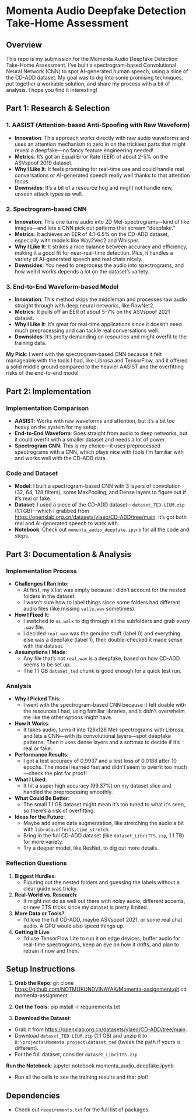 # Momenta Audio Deepfake Detection Take-Home Assessment

## Overview
This repo is my submission for the Momenta Audio Deepfake Detection Take-Home Assessment. I’ve built a spectrogram-based Convolutional Neural Network (CNN) to spot AI-generated human speech, using a slice of the CD-ADD dataset. My goal was to dig into some promising techniques, put together a workable solution, and share my process with a bit of analysis. I hope you find it interesting!

## Part 1: Research & Selection

### 1. AASIST (Attention-based Anti-Spoofing with Raw Waveform)
- **Innovation**: This approach works directly with raw audio waveforms and uses an attention mechanism to zero in on the trickiest parts that might reveal a deepfake—no fancy feature engineering needed!
- **Metrics**: It’s got an Equal Error Rate (EER) of about 2-5% on the ASVspoof 2019 dataset.
- **Why I Like It**: It feels promising for real-time use and could handle real conversations or AI-generated speech really well thanks to that attention focus.
- **Downsides**: It’s a bit of a resource hog and might not handle new, unseen attack types as well.

### 2. Spectrogram-based CNN
- **Innovation**: This one turns audio into 2D Mel-spectrograms—kind of like images—and lets a CNN pick out patterns that scream "deepfake."
- **Metrics**: It achieves an EER of 4.1-6.5% on the CD-ADD dataset, especially with models like Wav2Vec2 and Whisper.
- **Why I Like It**: It strikes a nice balance between accuracy and efficiency, making it a good fit for near-real-time detection. Plus, it handles a variety of AI-generated speech and real chats nicely.
- **Downsides**: You need to preprocess the audio into spectrograms, and how well it works depends a lot on the dataset’s variety.

### 3. End-to-End Waveform-based Model
- **Innovation**: This method skips the middleman and processes raw audio straight through with deep neural networks, like RawNet2.
- **Metrics**: It pulls off an EER of about 5-7% on the ASVspoof 2021 dataset.
- **Why I Like It**: It’s great for real-time applications since it doesn’t need much preprocessing and can tackle real conversations well.
- **Downsides**: It’s pretty demanding on resources and might overfit to the training data.

**My Pick**: I went with the spectrogram-based CNN because it felt manageable with the tools I had, like Librosa and TensorFlow, and it offered a solid middle ground compared to the heavier AASIST and the overfitting risks of the end-to-end model.

## Part 2: Implementation

### Implementation Comparison
- **AASIST**: Works with raw waveforms and attention, but it’s a bit too heavy on the system for my setup.
- **End-to-End Waveform**: Goes straight from audio to deep networks, but it could overfit with a smaller dataset and needs a lot of power.
- **Spectrogram CNN**: This is my choice—it uses preprocessed spectrograms with a CNN, which plays nice with tools I’m familiar with and works well with the CD-ADD data.

### Code and Dataset
- **Model**: I built a spectrogram-based CNN with 3 layers of convolution (32, 64, 128 filters), some MaxPooling, and Dense layers to figure out if it’s real or fake.
- **Dataset**: I used a piece of the CD-ADD dataset—`dataset_TED-LIUM.zip` (1.1 GB)—which I grabbed from https://openxlab.org.cn/datasets/ylaeo/CD-ADD/tree/main. It’s got both real and AI-generated speech to work with.
- **Notebook**: Check out `momenta_audio_deepfake.ipynb` for all the code and steps.

## Part 3: Documentation & Analysis

### Implementation Process
- **Challenges I Ran Into**:
  - At first, my `X` list was empty because I didn’t account for the nested folders in the dataset.
  - I wasn’t sure how to label things since some folders had different audio files (like missing `valle.wav` sometimes).
- **How I Fixed It**:
  - I switched to `os.walk` to dig through all the subfolders and grab every `.wav` file.
  - I decided `real.wav` was the genuine stuff (label 0) and everything else was a deepfake (label 1), then double-checked it made sense with the dataset.
- **Assumptions I Made**:
  - Any file that’s not `real.wav` is a deepfake, based on how CD-ADD seems to be set up.
  - The 1.1 GB `dataset_ted` chunk is good enough for a quick test run.

### Analysis
- **Why I Picked This**:
  - I went with the spectrogram-based CNN because it felt doable with the resources I had, using familiar libraries, and it didn’t overwhelm me like the other options might have.
- **How It Works**:
  - It takes audio, turns it into 128x128 Mel-spectrograms with Librosa, and lets a CNN—with its convolutional layers—spot deepfake patterns. Then it uses dense layers and a softmax to decide if it’s real or fake.
- **Performance Results**:
  - I got a test accuracy of 0.9937 and a test loss of 0.0188 after 10 epochs. The model learned fast and didn’t seem to overfit too much—check the plot for proof!
- **What I Liked**:
  - It hit a super high accuracy (99.37%) on my dataset slice and handled the preprocessing smoothly.
- **What Could Be Better**:
  - The small 1.1 GB dataset might mean it’s too tuned to what it’s seen, so there’s a risk of overfitting.
- **Ideas for the Future**:
  - Maybe add some data augmentation, like stretching the audio a bit with `librosa.effects.time_stretch`.
  - Bring in the full CD-ADD dataset (like `dataset_LibriTTS.zip`, 1.1 TB) for more variety.
  - Try a deeper model, like ResNet, to dig out more details.

### Reflection Questions
1. **Biggest Hurdles**:
   - Figuring out the nested folders and guessing the labels without a clear guide was tricky.
2. **Real-World vs. Research**:
   - It might not do as well out there with noisy audio, different accents, or new TTS tricks since my dataset is pretty limited.
3. **More Data or Tools?**:
   - I’d love the full CD-ADD, maybe ASVspoof 2021, or some real chat audio. A GPU would also speed things up.
4. **Getting It Live**:
   - I’d use TensorFlow Lite to run it on edge devices, buffer audio for real-time spectrograms, keep an eye on how it drifts, and plan to retrain it now and then.

## Setup Instructions
1. **Grab the Repo**:
git clone https://github.com/NOTMUKUNDVINAYAK/Momenta-assignment.git
cd momenta-assignment

2. **Get the Tools**:
pip install -r requirements.txt

3. **Download the Dataset**:
- Grab it from https://openxlab.org.cn/datasets/ylaeo/CD-ADD/tree/main.
- Download `dataset_TED-LIUM.zip` (1.1 GB) and unzip it to `D:\projects\Momenta project\dataset_ted` (tweak the path if yours is different).
- For the full dataset, consider `dataset_LibriTTS.zip` 

**Run the Notebook**:
jupyter notebook momenta_audio_deepfake.ipynb

- Run all the cells to see the training results and that plot!

## Dependencies
- Check out `requirements.txt` for the full list of packages.
